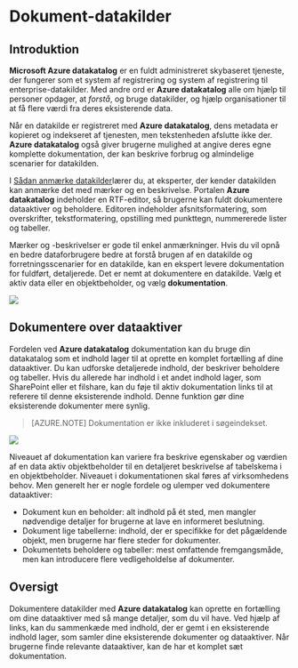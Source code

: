 <properties
    pageTitle="Sådan dokument datakilder | Microsoft Azure"
    description="Vejledning til artikel fremhævning Sådan dokument dataaktiver i Azure datakatalog."
    services="data-catalog"
    documentationCenter=""
    authors="spelluru"
    manager="NA"
    editor=""
    tags=""/>
<tags
    ms.service="data-catalog"
    ms.devlang="NA"
    ms.topic="article"
    ms.tgt_pltfrm="NA"
    ms.workload="data-catalog"
    ms.date="09/13/2016"
    ms.author="spelluru"/>

# <a name="document-data-sources"></a>Dokument-datakilder

## <a name="introduction"></a>Introduktion

**Microsoft Azure datakatalog** er en fuldt administreret skybaseret tjeneste, der fungerer som et system af registrering og system af registrering til enterprise-datakilder. Med andre ord er **Azure datakatalog** alle om hjælp til personer opdager, at *forstå*, og bruge datakilder, og hjælp organisationer til at få flere værdi fra deres eksisterende data.

Når en datakilde er registreret med **Azure datakatalog**, dens metadata er kopieret og indekseret af tjenesten, men tekstenheden afslutte ikke der. **Azure datakatalog** også giver brugerne mulighed at angive deres egne komplette dokumentation, der kan beskrive forbrug og almindelige scenarier for datakilden.

I [Sådan anmærke datakilder](data-catalog-how-to-annotate.md)lærer du, at eksperter, der kender datakilden kan anmærke det med mærker og en beskrivelse. Portalen **Azure datakatalog** indeholder en RTF-editor, så brugerne kan fuldt dokumentere dataaktiver og beholdere. Editoren indeholder afsnitsformatering, som overskrifter, tekstformatering, opstilling med punkttegn, nummererede lister og tabeller.

Mærker og -beskrivelser er gode til enkel anmærkninger. Hvis du vil opnå en bedre dataforbrugere bedre at forstå brugen af en datakilde og forretningsscenarier for en datakilde, kan en ekspert levere dokumentation for fuldført, detaljerede. Det er nemt at dokumentere en datakilde. Vælg et aktiv data eller en objektbeholder, og vælg **dokumentation**.

![](media\data-catalog-documentation\data-catalog-documentation.png)

## <a name="documenting-data-assets"></a>Dokumentere over dataaktiver

Fordelen ved **Azure datakatalog** dokumentation kan du bruge din datakatalog som et indhold lager til at oprette en komplet fortælling af dine dataaktiver. Du kan udforske detaljerede indhold, der beskriver beholdere og tabeller. Hvis du allerede har indhold i et andet indhold lager, som SharePoint eller et filshare, kan du føje til aktiv dokumentation links til at referere til denne eksisterende indhold. Denne funktion gør dine eksisterende dokumenter mere synlig.

> [AZURE.NOTE] Dokumentation er ikke inkluderet i søgeindekset.

![](media\data-catalog-documentation\data-catalog-documentation2.png)

Niveauet af dokumentation kan variere fra beskrive egenskaber og værdien af en data aktiv objektbeholder til en detaljeret beskrivelse af tabelskema i en objektbeholder. Niveauet i dokumentationen skal føres af virksomhedens behov. Men generelt her er nogle fordele og ulemper ved dokumentere dataaktiver:

-   Dokument kun en beholder: alt indhold på ét sted, men mangler nødvendige detaljer for brugerne at lave en informeret beslutning.
-   Dokument lige tabellerne: indhold, der er specifikke for det pågældende objekt, men brugerne har flere steder for dokumenter.
-   Dokumentets beholdere og tabeller: mest omfattende fremgangsmåde, men kan introducere flere vedligeholdelse af dokumenter.

## <a name="summary"></a>Oversigt

Dokumentere datakilder med **Azure datakatalog** kan oprette en fortælling om dine dataaktiver med så mange detaljer, som du vil have.  Ved hjælp af links, kan du sammenkæde med indhold, der er gemt i en eksisterende indhold lager, som samler dine eksisterende dokumenter og dataaktiver. Når brugerne finde relevante dataaktiver, kan de har et komplet sæt dokumentation.
